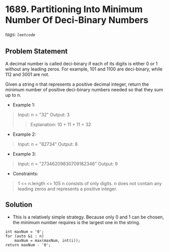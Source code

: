 # 1689. Partitioning Into Minimum Number Of Deci-Binary Numbers
###### tags: `leetcode`
## Problem Statement
A decimal number is called deci-binary if each of its digits is either 0 or 1 without any leading zeros. For example, 101 and 1100 are deci-binary, while 112 and 3001 are not.

Given a string n that represents a positive decimal integer, return the minimum number of positive deci-binary numbers needed so that they sum up to n.

- Example 1:

>Input: n = "32"
Output: 3
>>Explanation: 10 + 11 + 11 = 32

- Example 2:

>Input: n = "82734"
Output: 8

- Example 3:

>Input: n = "27346209830709182346"
Output: 9

- Constraints:

>1 <= n.length <= 105
n consists of only digits.
n does not contain any leading zeros and represents a positive integer.

## Solution
- This is a relatively simple strategy. Because only 0 and 1 can be chosen, the minimum number requires is the largest one in the string.
```cpp=
int maxNum = '0';
for (auto &i : n)
    maxNum = max(maxNum, int(i));
return maxNum - '0';
```
